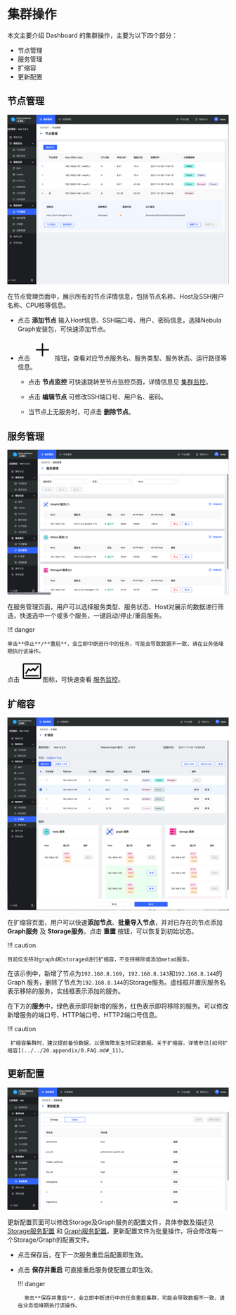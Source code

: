 # 集群操作

本文主要介绍 Dashboard 的集群操作，主要为以下四个部分：
- 节点管理
- 服务管理
- 扩缩容
- 更新配置

## 节点管理

![vertex manage](../figs/ds-008.png)

在节点管理页面中，展示所有的节点详情信息，包括节点名称、Host及SSH用户名称、CPU核等信息。

- 点击 **添加节点** 输入Host信息、SSH端口号、用户、密码信息，选择Nebula Graph安装包，可快速添加节点。

- 点击 ![plus](../figs/Plus.png) 按钮，查看对应节点服务名、服务类型、服务状态、运行路径等信息。

  - 点击 **节点监控** 可快速跳转至节点监控页面，详情信息见 [集群监控](../4.cluster-operator/2.monitor.md)。

  - 点击 **编辑节点** 可修改SSH端口号、用户名、密码。
  
  - 当节点上无服务时，可点击 **删除节点**。

## 服务管理

![服务管理](../figs/ds-015.png)

在服务管理页面，用户可以选择服务类型、服务状态、Host对展示的数据进行筛选，快速选中一个或多个服务，一键启动/停止/重启服务。

!!! danger

    单击**停止**/**重启**，会立即中断进行中的任务，可能会导致数据不一致，请在业务低峰期执行该操作。

点击 ![nav](../figs/nav-dashboard.png)图标，可快速查看 [服务监控](../4.cluster-operator/2.monitor.md)。

## 扩缩容

![扩缩容](../figs/ds-016.png)

在扩缩容页面，用户可以快速**添加节点**、**批量导入节点**，并对已存在的节点添加 **Graph服务** 及 **Storage服务**。点击 **重置** 按钮，可以恢复到初始状态。

!!! caution

    目前仅支持对graphd和storaged进行扩缩容，不支持移除或添加metad服务。

在该示例中，新增了节点为`192.168.8.169`，`192.168.8.143`和`192.168.8.144`的 Graph 服务，删除了节点为`192.168.8.144`的Storage服务。虚线框并置灰服务名表示移除的服务，实线框表示添加的服务。

在下方的**服务**中，绿色表示即将新增的服务，红色表示即将移除的服务。可以修改新增服务的端口号、HTTP端口号、HTTP2端口号信息。

!!! caution

     扩缩容集群时，建议提前备份数据，以便故障发生时回滚数据。关于扩缩容，详情参见[如何扩缩容](../../20.appendix/0.FAQ.md#_11)。

## 更新配置

![更新配置](../figs/ds-017.png)

更新配置页面可以修改Storage及Graph服务的配置文件，具体参数及描述见 [Storage服务配置](../../5.configurations-and-logs/1.configurations/4.storage-config.md) 和 [Graph服务配置](../../5.configurations-and-logs/1.configurations/3.graph-config.md)。更新配置文件为批量操作，将会修改每一个Storage/Graph的配置文件。

- 点击保存后，在下一次服务重启后配置即生效。

- 点击 **保存并重启** 可直接重启服务使配置立即生效。

  !!! danger

        单击**保存并重启**，会立即中断进行中的任务重启集群，可能会导致数据不一致，请在业务低峰期执行该操作。